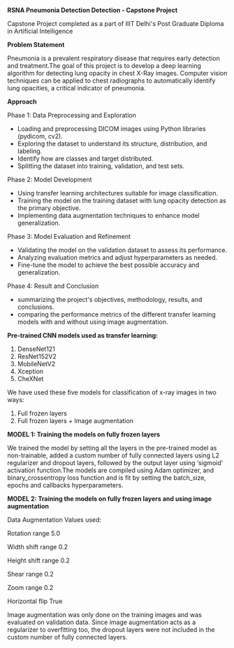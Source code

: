 **RSNA Pneumonia Detection Detection - Capstone Project**

Capstone Project completed as a part of IIIT Delhi's Post Graduate Diploma in Artificial Intelligence


**Problem Statement**

Pneumonia is a prevalent respiratory disease that requires early detection and treatment.The goal of this project is to develop a deep learning algorithm for detecting lung opacity in chest X-Ray images. Computer vision techniques can be applied to chest radiographs to automatically identify lung opacities, a critical indicator of pneumonia.

**Approach**

Phase 1: Data Preprocessing and Exploration
-	Loading and preprocessing DICOM images using Python libraries (pydicom, cv2).
-	Exploring the dataset to understand its structure, distribution, and labeling.
-	Identify how are classes and target distributed.
-	Splitting the dataset into training, validation, and test sets.
	
Phase 2: Model Development
-	Using transfer learning architectures suitable for image classification.
-	Training the model on the training dataset with lung opacity detection as the primary objective.
-	Implementing data augmentation techniques to enhance model generalization.

Phase 3: Model Evaluation and Refinement
-	Validating the model on the validation dataset to assess its performance.
-	Analyzing evaluation metrics and adjust hyperparameters as needed.
-	Fine-tune the model to achieve the best possible accuracy and generalization.
  
Phase 4: Result and Conclusion
-	summarizing the project's objectives, methodology, results, and conclusions.
-	comparing the performance metrics of the different transfer learning models with and without using image augmentation.

**Pre-trained CNN models used as transfer learning:**
1. DenseNet121
2. ResNet152V2
3. MobileNetV2
4. Xception
5. CheXNet

We have used these five models for classification of x-ray images in two ways: 
1.	Full frozen layers
2.	Full frozen layers + Image augmentation


**MODEL 1: Training the models on fully frozen layers**

We trained the model by setting all the layers in the pre-trained model as non-trainable, added a custom number of fully connected layers using L2       regularizer and dropout layers, followed by the output layer using ‘sigmoid’ activation function.The models are compiled using Adam optimizer, and binary_crossentropy loss function and is fit by setting the batch_size, epochs and callbacks hyperparameters.

                                                                                                              
**MODEL 2: Training the models on fully frozen layers and using image augmentation**                                     

Data Augmentation Values used:

Rotation range	        5.0

Width shift range	0.2

Height shift range	0.2

Shear range	        0.2

Zoom range	        0.2

Horizontal flip	        True


Image augmentation was only done on the training images and was evaluated on validation data.
Since image augmentation acts as a regularizer to overfitting too, the dropout layers were not included in the custom number of fully connected layers.



